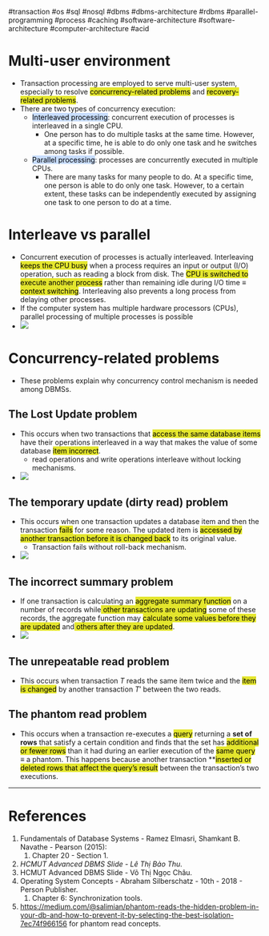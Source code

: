 #transaction #os #sql #nosql #dbms #dbms-architecture #rdbms #parallel-programming #process #caching #software-architecture #software-architecture #computer-architecture  #acid 

# Multi-user environment
- Transaction processing are employed to serve multi-user system, especially to resolve <mark style="background: #e4e62d;">concurrency-related problems</mark> and <mark style="background: #e4e62d;">recovery-related problems</mark>.
- There are two types of concurrency execution:
	- <mark style="background: #ADCCFFA6;">Interleaved processing</mark>: concurrent execution of processes is interleaved in a single CPU.
		- One person has to do multiple tasks at the same time. However, at a specific time, he is able to do only one task and he switches among tasks if possible.
	- <mark style="background: #ADCCFFA6;">Parallel processing</mark>: processes are concurrently executed in multiple CPUs.
		- There are many tasks for many people to do. At a specific time, one person is able to do only one task. However, to a certain extent, these tasks can be independently executed by assigning one task to one person to do at a time.
# Interleave vs parallel
- Concurrent execution of processes is actually interleaved. Interleaving <mark style="background: #e4e62d;">keeps the CPU busy</mark> when a process requires an input or output (I/O) operation, such as reading a block from disk. The <mark style="background: #e4e62d;">CPU is switched to execute another process</mark> rather than remaining idle during I/O time $\equiv$ <mark style="background: #e4e62d;">context switching</mark>. Interleaving also prevents a long process from delaying other processes.
- If the computer system has multiple hardware processors (CPUs), parallel processing of multiple processes is possible
- ![](Pasted%20image%2020241208132240.png)
# Concurrency-related problems
- These problems explain why concurrency control mechanism is needed among DBMSs.
## The Lost Update problem
- This occurs when two transactions that <mark style="background: #e4e62d;">access the same database items</mark> have their operations interleaved in a way that makes the value of some database <mark style="background: #e4e62d;">item incorrect</mark>.
	- read operations and write operations interleave without locking mechanisms.
- ![](Pasted%20image%2020241208125218.png)
## The temporary update (dirty read) problem
- This occurs when one transaction updates a database item and then the transaction <mark style="background: #e4e62d;">fails</mark> for some reason. The updated item is <mark style="background: #e4e62d;">accessed by another transaction before it is changed back</mark> to its original value.
	- Transaction fails without roll-back mechanism.
- ![](Pasted%20image%2020241208125731.png)
## The incorrect summary problem
- If one transaction is calculating an <mark style="background: #e4e62d;">aggregate summary function</mark> on a number of records while<mark style="background: #e4e62d;"> other transactions are updating</mark> some of these records, the aggregate function may <mark style="background: #e4e62d;">calculate some values before they are updated</mark> and<mark style="background: #e4e62d;"> others after they are updated</mark>.
- ![](Pasted%20image%2020241208131512.png)
## The unrepeatable read problem
- This occurs when transaction $T$ reads the same item twice and the <mark style="background: #e4e62d;">item is changed</mark> by another transaction $T'$ between the two reads.
## The phantom read problem
-  This occurs when a transaction re-executes a <mark style="background: #e4e62d;">query</mark> returning a **set of rows** that satisfy a certain condition and finds that the set has <mark style="background: #e4e62d;">additional or fewer rows</mark> than it had during an earlier execution of the <mark style="background: #e4e62d;">same query</mark> $\equiv$ a phantom. This happens because another transaction **<mark style="background: #e4e62d;">inserted or deleted rows that affect the query’s result</mark> between the transaction’s two executions.

--- 
# References
1. Fundamentals of Database Systems - Ramez Elmasri, Shamkant B. Navathe - Pearson (2015):
	1. Chapter 20 - Section 1.
2. *HCMUT Advanced DBMS Slide - Lê Thị Bảo Thu.*
3. HCMUT Advanced DBMS Slide - Võ Thị Ngọc Châu.
4. Operating System Concepts - Abraham Silberschatz - 10th - 2018 - Person Publisher.
	1. Chapter 6: Synchronization tools.
5. https://medium.com/@salimian/phantom-reads-the-hidden-problem-in-your-db-and-how-to-prevent-it-by-selecting-the-best-isolation-7ec74f966156 for phantom read concepts.
